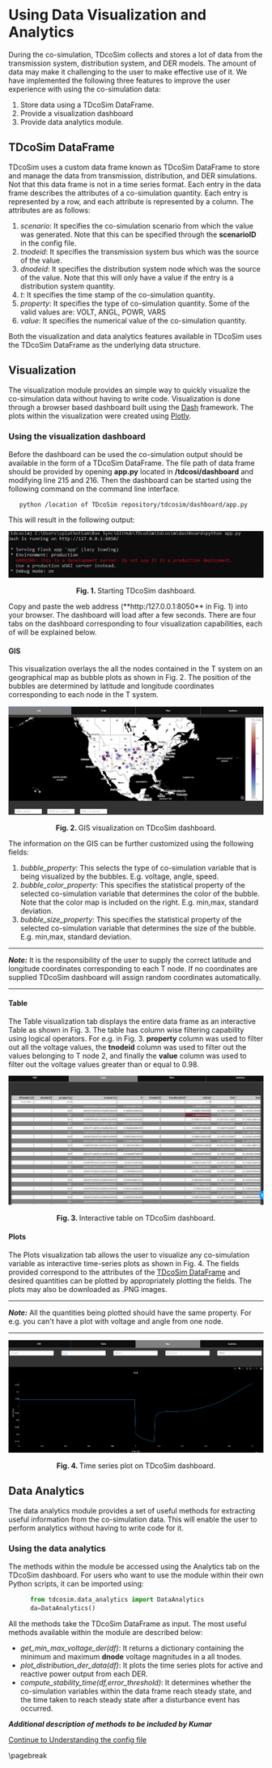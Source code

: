# Using Data Visualization and Analytics

During the co-simulation, TDcoSim collects and stores a lot of data from the transmission system, distribution system, and DER models. The amount of data may make it challenging to the user to make effective use of it. We have implemented the following three features to  improve the user experience with using the co-simulation data:
1. Store data using a TDcoSim DataFrame.
2. Provide a visualization dashboard
3. Provide data analytics module.

## TDcoSim DataFrame
TDcoSim uses a custom data frame known as TDcoSim DataFrame to store and manage the data from transmission, distribution, and DER simulations. Not that this data frame is not in a time series format. Each entry in the data frame describes the attributes of a co-simulation quantity. Each entry is represented by a row, and each attribute is represented by a column. The attributes are as follows:

1. *scenario*: It specifies the co-simulation scenario from which the value was generated. Note that this can be specified through the **scenarioID** in the config file.
2. *tnodeid*: It specifies the transmission system bus which was the source of the value.
3. *dnodeid*: It specifies the distribution system node which was the source of the value. Note that this will only have a value if the entry is a distribution system quantity.
4. *t*: It specifies the time stamp of the co-simulation quantity.
5. *property*: It specifies the type of co-simulation quantity. Some of the valid values are: VOLT, ANGL, POWR, VARS 
6. *value*: It specifies the numerical value of the co-simulation quantity.

Both the visualization and data analytics features available in TDcoSim uses the TDcoSim DataFrame as the underlying data structure.

## Visualization
The visualization module provides an simple way to quickly visualize the co-simulation data without having to write code. Visualization is done through a browser based dashboard built using the [Dash](https://github.com/plotly/dash) framework. The plots within the visualization were created using [Plotly](https://github.com/plotly/plotly.py).

### Using the visualization dashboard
Before the dashboard can be used the co-simulation output should be available in the form of  a TDcoSim DataFrame. The file path of data frame should be provided by opening **app.py** located in **/tdcosi/dashboard** and modifying line 215 and 216. Then the dashboard can be started using the following command on the command line interface. 

```
   python /location of TDcoSim repository/tdcosim/dashboard/app.py
```
This will result in the following output:

![report example](images/starting_dashboard.png)
<p align="center">
  <strong>Fig. 1. </strong>Starting TDcoSim dashboard.
</p>
Copy and paste the web address (**http:/127.0.0.1:8050** in Fig. 1) into your browser. The dashboard will load after a few seconds. There are four tabs on the dashboard corresponding to four visualization capabilities, each of will be explained below.

#### GIS
This visualization overlays the all the nodes contained in the T system on an geographical map as bubble plots as shown in Fig. 2. The position of the bubbles are determined by latitude and longitude coordinates corresponding to each node in the T system.

![report example](images/dashboard_gis.png)
<p align="center">
  <strong>Fig. 2. </strong>GIS visualization on TDcoSim dashboard.
</p>

The information on the GIS can be further customized using the following fields:

1. *bubble_property:* This selects the type of co-simulation variable that is being visualized by the bubbles. E.g. voltage, angle, speed.
2. *bubble_color_property:* This specifies the statistical property of the selected co-simulation variable that determines the color of the bubble. Note that the color map is included on the right. E.g. min,max, standard deviation.
3. *bubble_size_property:* This specifies the statistical property of the selected co-simulation variable that determines the size of the bubble. E.g. min,max, standard deviation.

***
***Note:*** It is the responsibility of the user to supply the correct latitude and longitude coordinates corresponding to each T node. If no coordinates are supplied TDcoSim dashboard will assign random coordinates automatically.

***

#### Table
The Table visualization tab displays the entire data frame as an interactive Table as shown in Fig. 3. The table has column wise filtering capability using logical operators. For e.g. in Fig. 3. **property** column was used to filter out all the voltage values, the **tnodeid** column was used to filter out the values belonging to T node 2, and finally the **value** column was used to filter out the voltage values greater than or equal to 0.98.

![report example](images/dashboard_table.png)
<p align="center">
  <strong>Fig. 3. </strong>Interactive table on TDcoSim dashboard.
</p>

#### Plots
The Plots visualization tab allows the user to visualize any co-simulation variable as interactive time-series plots as shown in Fig. 4. The fields provided correspond to the attributes of the [TDcoSim DataFrame](#TDcoSim-DataFrame) and desired quantities can be plotted by appropriately plotting the fields. The plots may also be downloaded as .PNG images.

***
***Note:*** All the quantities being plotted should have the same property. For e.g. you can't have a plot with voltage and angle from one node.

***

![report example](images/dashboard_plots.png)
<p align="center">
  <strong>Fig. 4. </strong>Time series plot on TDcoSim dashboard.
</p>


## Data Analytics
The data analytics module provides a set of useful methods for extracting useful information from the co-simulation data. This will enable the user to perform analytics without having to write code for it.
### Using the data analytics
The methods within the module be accessed using the Analytics tab on the TDcoSim dashboard. For users who want to use the module within their own Python scripts, it can be imported using:
```python
      from tdcosim.data_analytics import DataAnalytics  
      da=DataAnalytics()
```
All the methods take the TDcoSim DataFrame as input. 
The most useful methods available within the module are described below:

* *get_min_max_voltage_der(df)*: It returns a dictionary containing the minimum and maximum **dnode** voltage magnitudes in a all tnodes.
* *plot_distribution_der_data(df)*: It plots the time series plots for active and reactive power output from each DER.
* *compute_stability_time(df,error_threshold)*: It determines whether the co-simulation variables within the data frame reach steady state, and the time taken to reach steady state after a disturbance event has occurred.


***Additional description of methods to be included by Kumar***

[Continue to Understanding the config file](user_guide_understanding_config.md)

\pagebreak

